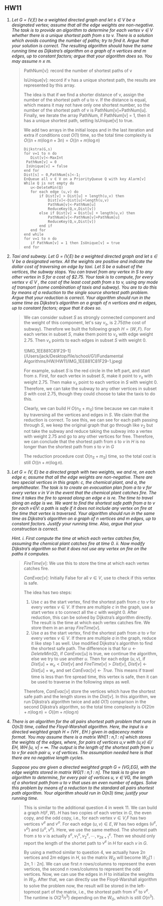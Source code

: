 ## HW11

1. *Let G = (V,E) be a weighted directed graph and let s ∈ V be a designated vertex; assume that all the edge weights are non-negative. The task is to provide an algorithm to determine for each vertex v ∈ V whether there is a unique shortest path from s to v. There is a solution which avoids counting the number of paths; try to find it. Argue that your solution is correct. The resulting algorithm should have the same running time as Dijkstra’s algorithm on a graph of n vertices and m edges, up to constant factors; argue that your algorithm does so. You may assume n ≤ m.*

   >PathNum[v]: record the number of shortest paths of v
   >
   >IsUnique[v]: record if v has a unique shortest path, the results are represented by this array.
   >
   >The idea is that if we find a shorter distance of v, assign the number of the shortest path of u to v. If the distance is equal, which means it may not have only one shortest number, so the number of the shortest path of v is PathNum[v]+PathNum[u]. Finally, we iterate the array PathNum, if PathNum[v] = 1, then it has a unique shortest path, setting IsUnique[v] to true.
   >
   >We add two arrays in the initial loops and in the last iteration and extra if conditions cost $O(1)$ time, so the total time complexity is $O((n+m)\log n+3n)=O((n+m)\log n)$
   >
   >```pseudocode
   >Dijkstra(G,s)
   >for v=1 to n do 
   >	Dist[v]<-MaxInt
   >  PathNum[v] = 0
   >  IsUnique[v] = false
   >end for
   >Dist[s] ← 0,PathNum[s]<-1;
   >EnQueue all v ∈ V on a PriorityQueue Q with key Alarm[v]
   >While Q is not empty do
   >	u<-DeleteMin(Q)
   >	for each edge (u,v) do
   >		if Dist[v] > Dist[u] + length(u,v) then
   >			Dist[v]<-Dist[u]+length(u,v)
   >			PathNum[v]<-PathNum[u]
   >			ReduceKey(Q,v,Dist[v])
   >		else if Dist[v] = Dist[u] + length(u,v) then
   >			PathNum[v]<-PathNum[v]+PathNum[u]
   >			ReduceKey(Q,v,Dist[v])
   >		end if 
   >	end for
   >end while 
   >for v=1 to n do
   >	if PathNum[v] = 1 then IsUnique[v] = true
   >end for
   >```
   >
   >

2. *Taxi and subway. Let G = (V,E) be a weighted directed graph and let s ∈ V be a designated vertex. All the weights are positive and indicate the dollar cost of traversing an edge by taxi. Let S be a subset of the vertices, the subway stops. You can travel from any vertex in S to any other vertex in S for a cost of $2.75. Your task is to compute, for every vertex v ∈ V , the cost of the least cost path from s to v, using any mode of transport (some combination of taxis and subway). You are to do this by means of a reduction to the single source shortest path problem. Argue that your reduction is correct. Your algorithm should run in the same time as Dijkstra’s algorithm on a graph of n vertices and m edges, up to constant factors; argue that it does so.*

   >We can consider subset $S$ as strongly connected component and the weight of this component, let's say $v_s$, is $2.75$(the cost of subway). Therefore we built the following graph $H = (W, F)$. For each vertex in subset $S$, make them point to $v_s$ with edge weight $2.75$. Then $v_s$ points to each edges in subset $S$ with weight $0$. 
   >
   >![IMG_1EE881C81F29-1](/Users/jack/Desktop/file/school/G1/Fundamental Algorithms/HW/HW11/IMG_1EE881C81F29-1.jpeg)
   >
   >For example, subset $S$ is the red circle in the left part, and start from $s$. First, for each vertex in subset $S$, make it point to $v_s$ with weight 2.75. Then make $v_s$ point to each vertice in $S$ with weight 0. Therefore, we can take the subway to any other vertices in subset $S$ with cost 2.75, though they could choose to take the taxis to do this.
   >
   >Clearly, we can build $H$ $O(n_S+m_S)$ time because we can make it by traversing all the vertices and edges in $S$. We claim that the reduction is correct. To see this, we can see for each path passing through $S$, we keep the original graph that go through like $v_2$ but not take the subway and reduce taking the subway into a vertex with weight $2.75$ and go to any other vertices for free. Therefore, we can conclude that the shortest path from $s$ to $v$ in $H$ is no longer than the shortest path from $s$ to $v$ in $G$
   >
   >The reduction procedure cost $O(n_S+m_S)$ time, so the total cost is still $O((n+m)\log n)$.

3. *Let G = (V, E) be a directed graph with two weights, we and re, on each edge e; assume that all the edge weights are non-negative. There are two special vertices in this graph: c, the chemical plant, and a, the amphitheater. The task is to create an evacuation plan from a to v for every vertex v in V in the event that the chemical plant catches fire. The time it takes the fire to spread along an edge e is re. The time to travel along an edge is we. We want to find the shortest safe path from a to v for each v∈V: a path is safe if it does not include any vertex on fire at the time that vertex is traversed. Your algorithm should run in the same time as Dijkstra’s algorithm on a graph of n vertices and m edges, up to constant factors. Justify your running time. Also, argue that your construction is correct.*

   *Hint. i. First compute the time at which each vertex catches fire, assuming the chemical plant catches fire at time 0.*
   *ii. Now modify Dijkstra’s algorithm so that it does not use any vertex on fire on the paths it computes.*

   >$FireTime[v]$: We use this to store the time at which each vertex catches fire.
   >
   >$CanEvac[v]:$ Initially False for all $v\in V$, use to check if this vertex is safe. 
   >
   >The idea has two steps:
   >
   >1. Use $c$ as the start vertex, find the shortest path from $c$ to $v$ for every vertex $v\in V$. If there are multiple $c$ in the graph, use a start vertex $s$ to connect all the $c$ with weight $0$. After reduction, this can be solved by Dijkstra’s algorithm directly. The result is the time at which each vertex catches fire. We store them in an array $FireTime[v]$.
   >2. Use $a$ as the start vertex, find the shortest path from $a$ to $v$ for every vertex $v\in V$.  If there are multiple $a$ in the graph, reduce it like step 1 as well. Use modified Dijkstra's algorithm to find the shortest safe path. The difference is that for $u \leftarrow DeleteMin(Q)$, if $CanEvac[u]$ is true, we continue the algorithm, else we try to use another $u$. Then for each edge $(u,v)$, if $Dist[u]$ + $w_e<Dist[v]$ and $FireTime[v]>Dist[v]$, $Dist[v]\leftarrow Dist[u]+w_e$ and set $CanEvac[v]\leftarrow True$. This means if travel time is less than fire spread time, this vertex is safe, then it can be used to traverse in the following steps as well. 
   >
   >Therefore, $CanEvac[v]$ store the vertices which have the shortest safe path and the length stores in the $Dist[v]$. In this algorithm, we run Dijkstra’s algorithm twice and add $O(1)$ comparison in the second Dijkstra’s algorithm, so the total time complexity is $O(2(m+n)\log n)=O((m+n)\log n)$

4. *There is an algorithm for the all pairs shortest path problem that runs in O(n3) time, called the Floyd-Warshall algorithm. Here, the input is a directed weighted graph H = (VH , EH ) given in adjacency matrix format. You may assume there is a matrix WH[1 : n,1 : n] which stores the weights of the edges, where, for pairs of vertices u,v with (u,v) ∈/ EH, WH [u, v] = ∞. The output is the length of the shortest path from u to v for each pair u, v of vertices. The assumption needed here is that there are no negative length cycles.*

   *Suppose you are given a directed weighted graph G = (VG,EG), with the edge weights stored in matrix WG[1 : n,1 : n]. The task is to give an algorithm to determine, for every pair of vertices u, v ∈ VG, the length of a shortest path from u to v that uses an even number of edges. Solve this problem by means of a reduction to the standard all pairs shortest path algorithm. Your algorithm should run in O(n3) time; justify your running time.*

   >This is similar to the additional question 4 in week 11. We can build a graph $H(F,W).$ $H$ has two copies of each vertex in $G$, the even copy, and the odd copy, i.e., for each vertex $v\in V$,$F$ has two vertices $v^e$ and $v^o$. For each edge $(u,v)\in E,W$ has two edges $(u^e,v^o)$ and $(u^o,v^e)$.  Here, we use the same method. The shortest path from $s$ to $v$ is actually $s^e,v^o_1,v^e_2,\cdots,v^e_{2k+1}$. Then we should only report the length of the shortet path to $v^e$ in $H$ for each $v$ in $G$.
   >
   >By using a method similar to question 4, we actually have $2n$ vertices and $2m$ edges in $H$, so the matrix $W_G$ will become $W_G[1:2n,1:2n]$. We can use first $n$ rows/columns to represent the even vertices, the second $n$ rows/columns to represent the odd vertices. Now, we can use the edges in $H$ to initialize the weights in $W_G$. After that, we can directly use the Floyd-Warshall algorithm to solve the problem now, the result will be stored in the left-topmost part of the matrix, i.e., the shortest path from $s^e$ to $v^e$. The runtime is $O(2^3n^3)$ depending on the $W_G$, which is still $O(n^3)$. 
   >
   >

